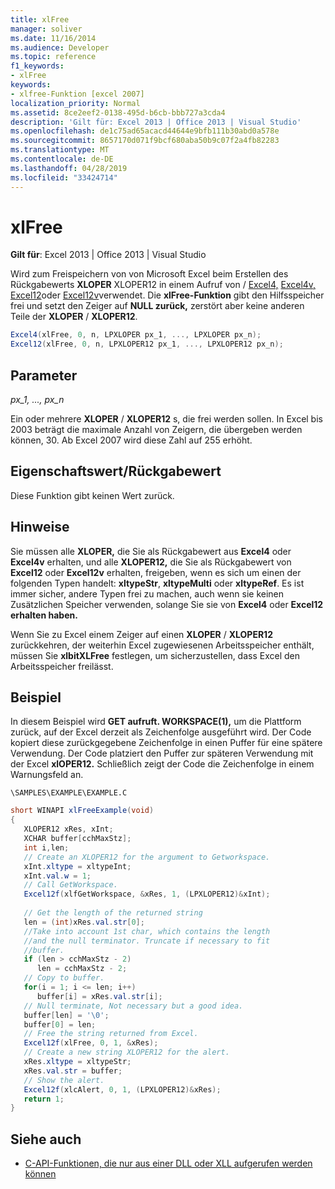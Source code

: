 ```yaml
---
title: xlFree
manager: soliver
ms.date: 11/16/2014
ms.audience: Developer
ms.topic: reference
f1_keywords:
- xlFree
keywords:
- xlfree-Funktion [excel 2007]
localization_priority: Normal
ms.assetid: 8ce2eef2-0138-495d-b6cb-bbb727a3cda4
description: 'Gilt für: Excel 2013 | Office 2013 | Visual Studio'
ms.openlocfilehash: de1c75ad65acacd44644e9bfb111b30abd0a578e
ms.sourcegitcommit: 8657170d071f9bcf680aba50b9c07f2a4fb82283
ms.translationtype: MT
ms.contentlocale: de-DE
ms.lasthandoff: 04/28/2019
ms.locfileid: "33424714"
---
```

# <a name="xlfree"></a>xlFree

 **Gilt für**: Excel 2013 | Office 2013 | Visual Studio 
  
Wird zum Freispeichern von von Microsoft Excel beim Erstellen des Rückgabewerts **XLOPER** XLOPER12 in einem Aufruf von /   [Excel4,](excel4-excel12.md) [Excel4v,](excel4v-excel12v.md) [Excel12](excel4-excel12.md)oder [Excel12v](excel4v-excel12v.md)verwendet. Die **xlFree-Funktion** gibt den Hilfsspeicher frei und setzt den Zeiger auf **NULL zurück,** zerstört aber keine anderen Teile der **XLOPER** /  **XLOPER12**.
  
```cs
Excel4(xlFree, 0, n, LPXLOPER px_1, ..., LPXLOPER px_n);
Excel12(xlFree, 0, n, LPXLOPER12 px_1, ..., LPXLOPER12 px_n);
```

## <a name="parameters"></a>Parameter

 _px_1, ..., px_n_
  
Ein oder mehrere **XLOPER** /  **XLOPER12** s, die frei werden sollen. In Excel bis 2003 beträgt die maximale Anzahl von Zeigern, die übergeben werden können, 30. Ab Excel 2007 wird diese Zahl auf 255 erhöht.
  
## <a name="property-valuereturn-value"></a>Eigenschaftswert/Rückgabewert

Diese Funktion gibt keinen Wert zurück.
  
## <a name="remarks"></a>Hinweise

Sie müssen alle **XLOPER,** die Sie als Rückgabewert aus **Excel4** oder **Excel4v** erhalten, und alle **XLOPER12,** die Sie als Rückgabewert von **Excel12** oder **Excel12v** erhalten, freigeben, wenn es sich um einen der folgenden Typen handelt: **xltypeStr**, **xltypeMulti** oder **xltypeRef**. Es ist immer sicher, andere Typen frei zu machen, auch wenn sie keinen Zusätzlichen Speicher verwenden, solange Sie sie von **Excel4** oder **Excel12 erhalten haben.**
  
Wenn Sie zu Excel einem Zeiger auf einen **XLOPER** /  **XLOPER12** zurückkehren, der weiterhin Excel zugewiesenen Arbeitsspeicher enthält, müssen Sie **xlbitXLFree** festlegen, um sicherzustellen, dass Excel den Arbeitsspeicher freilässt. 
  
## <a name="example"></a>Beispiel

In diesem Beispiel wird **GET aufruft. WORKSPACE(1),** um die Plattform zurück, auf der Excel derzeit als Zeichenfolge ausgeführt wird. Der Code kopiert diese zurückgegebene Zeichenfolge in einen Puffer für eine spätere Verwendung. Der Code platziert den Puffer zur späteren Verwendung mit der Excel **xlOPER12.** Schließlich zeigt der Code die Zeichenfolge in einem Warnungsfeld an. 
  
 `\SAMPLES\EXAMPLE\EXAMPLE.C`
  
```cs
short WINAPI xlFreeExample(void)
{
   XLOPER12 xRes, xInt;
   XCHAR buffer[cchMaxStz];
   int i,len;
   // Create an XLOPER12 for the argument to Getworkspace.
   xInt.xltype = xltypeInt;
   xInt.val.w = 1;
   // Call GetWorkspace.
   Excel12f(xlfGetWorkspace, &xRes, 1, (LPXLOPER12)&xInt);
   
   // Get the length of the returned string
   len = (int)xRes.val.str[0];
   //Take into account 1st char, which contains the length
   //and the null terminator. Truncate if necessary to fit
   //buffer.
   if (len > cchMaxStz - 2)
      len = cchMaxStz - 2;
   // Copy to buffer.
   for(i = 1; i <= len; i++)
      buffer[i] = xRes.val.str[i];
   // Null terminate, Not necessary but a good idea.
   buffer[len] = '\0';
   buffer[0] = len;
   // Free the string returned from Excel.
   Excel12f(xlFree, 0, 1, &xRes);
   // Create a new string XLOPER12 for the alert.
   xRes.xltype = xltypeStr;
   xRes.val.str = buffer;
   // Show the alert.
   Excel12f(xlcAlert, 0, 1, (LPXLOPER12)&xRes);
   return 1;
}
```

## <a name="see-also"></a>Siehe auch

- [C-API-Funktionen, die nur aus einer DLL oder XLL aufgerufen werden können](c-api-functions-that-can-be-called-only-from-a-dll-or-xll.md)

